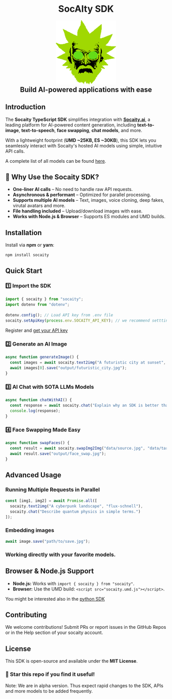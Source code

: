 <h1 align="center" style="margin-top:-25px">SocAIty SDK</h1>
<p align="center">
  <img align="center" src="docs/socaity_icon.png" height="200" />
</p>
<h2 align="center" style="margin-top:-10px">Build AI-powered applications with ease </h2>

## Introduction

The **Socaity TypeScript SDK** simplifies integration with **[Socaity.ai](https://www.socaity.ai)**, a leading platform for AI-powered content generation, including **text-to-image**, **text-to-speech**, **face swapping**, **chat models**, and more.

With a lightweight footprint (**UMD ~25KB, ES ~30KB**), this SDK lets you seamlessly interact with Socaity's hosted AI models using simple, intuitive API calls.

A complete list of all models can be found [here](https://www.socaity.ai/APIs/Overview).



## 🚀 Why Use the Socaity SDK?
- **One-liner AI calls** – No need to handle raw API requests.
- **Asynchronous & performant** – Optimized for parallel processing.
- **Supports multiple AI models** – Text, images, voice cloning, deep fakes, virutal avatars and more.
- **File handling included** – Upload/download images with ease.
- **Works with Node.js & Browser** – Supports ES modules and UMD builds.

## Installation

Install via **npm** or **yarn**:
```sh
npm install socaity
```

## Quick Start

### 1️⃣ Import the SDK
```typescript
import { socaity } from "socaity";
import dotenv from "dotenv";

dotenv.config(); // Load API key from .env file
socaity.setApiKey(process.env.SOCAITY_API_KEY); // we recommend settting the API key with environment variables.
```
Register and [get your API key](https://www.socaity.ai/signinup?page_state=0)

### 2️⃣ Generate an AI Image
```typescript
async function generateImage() {
  const images = await socaity.text2img("A futuristic city at sunset", "flux-schnell", { num_outputs: 1 });
  await images[0].save("output/futuristic_city.jpg");
}
```

### 3️⃣ AI Chat with SOTA LLMs Models
```typescript
async function chatWithAI() {
  const response = await socaity.chat("Explain why an SDK is better than direct API calls.");
  console.log(response);
}
```

### 4️⃣ Face Swapping Made Easy
```typescript
async function swapFaces() {
  const result = await socaity.swapImg2Img("data/source.jpg", "data/target.jpg");
  await result.save("output/face_swap.jpg");
}
```

## Advanced Usage


### Running Multiple Requests in Parallel
```typescript
const [img1, img2] = await Promise.all([
  socaity.text2img("A cyberpunk landscape", "flux-schnell"),
  socaity.chat("Describe quantum physics in simple terms.")
]);
```

### Embedding images
```typescript
await image.save("path/to/save.jpg");
```

### Working directly with your favorite models.


## Browser & Node.js Support
- **Node.js:** Works with `import { socaity } from "socaity"`.
- **Browser:** Use the UMD build: `<script src="socaity.umd.js"></script>`.

You might be interested also in the [python SDK](https://github.com/SocAIty/socaity)

## Contributing
We welcome contributions! Submit PRs or report issues in the GitHub Repos or in the Help section of your socaity account.

## License
This SDK is open-source and available under the **MIT License**.

### 🌟 Star this repo if you find it useful!

Note: We are in alpha version. Thus expect rapid changes to the SDK, APIs and more models to be added frequently.
